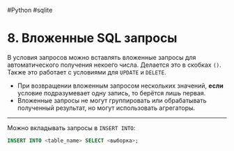 #Python #sqlite

# 8. Вложенные SQL запросы

В условия запросов можно вставлять вложенные запросы для автоматического получения некоего числа. Делается это в скобках `()`. Также это работает с условиями для `UPDATE` и `DELETE`.

- При возвращении вложенным запросом нескольких значений, **если** условие подразумевает одну запись, то берётся лишь первая.
- Вложенные запросы не могут группировать или обрабатывать полученный результат, но могут использовать агрегаторы.

---

Можно вкладывать запросы в `INSERT INTO`:

```sql
INSERT INTO <table_name> SELECT <выборка>;
```
